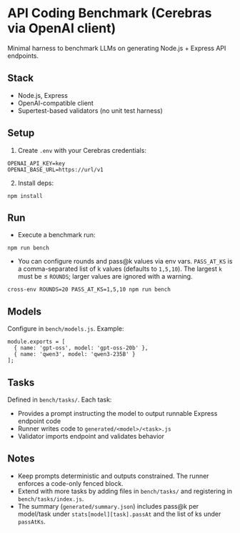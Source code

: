 # API Coding Benchmark (Cerebras via OpenAI client)

Minimal harness to benchmark LLMs on generating Node.js + Express API endpoints.

## Stack

- Node.js, Express
- OpenAI-compatible client
- Supertest-based validators (no unit test harness)

## Setup

1. Create `.env` with your Cerebras credentials:

```
OPENAI_API_KEY=key
OPENAI_BASE_URL=https://url/v1
```

2. Install deps:

```
npm install
```

## Run

- Execute a benchmark run:

```
npm run bench
```

- You can configure rounds and pass@k values via env vars. `PASS_AT_KS` is a comma-separated list of k values (defaults to `1,5,10`). The largest `k` must be ≤ `ROUNDS`; larger values are ignored with a warning.

```
cross-env ROUNDS=20 PASS_AT_KS=1,5,10 npm run bench
```

## Models

Configure in `bench/models.js`. Example:

```
module.exports = [
  { name: 'gpt-oss', model: 'gpt-oss-20b' },
  { name: 'qwen3', model: 'qwen3-235B' }
];
```

## Tasks

Defined in `bench/tasks/`. Each task:

- Provides a prompt instructing the model to output runnable Express endpoint code
- Runner writes code to `generated/<model>/<task>.js`
- Validator imports endpoint and validates behavior

## Notes

- Keep prompts deterministic and outputs constrained. The runner enforces a code-only fenced block.
- Extend with more tasks by adding files in `bench/tasks/` and registering in `bench/tasks/index.js`.
- The summary (`generated/summary.json`) includes pass@k per model/task under `stats[model][task].passAt` and the list of ks under `passAtKs`.
